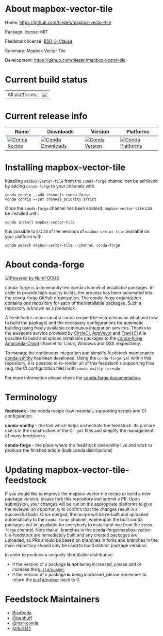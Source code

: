 About mapbox-vector-tile
========================

Home: https://github.com/tilezen/mapbox-vector-tile

Package license: MIT

Feedstock license: [BSD-3-Clause](https://github.com/conda-forge/mapbox-vector-tile-feedstock/blob/master/LICENSE.txt)

Summary: Mapbox Vector Tile

Development: https://github.com/tilezen/mapbox-vector-tile

Current build status
====================


<table><tr><td>All platforms:</td>
    <td>
      <a href="https://dev.azure.com/conda-forge/feedstock-builds/_build/latest?definitionId=7761&branchName=master">
        <img src="https://dev.azure.com/conda-forge/feedstock-builds/_apis/build/status/mapbox-vector-tile-feedstock?branchName=master">
      </a>
    </td>
  </tr>
</table>

Current release info
====================

| Name | Downloads | Version | Platforms |
| --- | --- | --- | --- |
| [![Conda Recipe](https://img.shields.io/badge/recipe-mapbox--vector--tile-green.svg)](https://anaconda.org/conda-forge/mapbox-vector-tile) | [![Conda Downloads](https://img.shields.io/conda/dn/conda-forge/mapbox-vector-tile.svg)](https://anaconda.org/conda-forge/mapbox-vector-tile) | [![Conda Version](https://img.shields.io/conda/vn/conda-forge/mapbox-vector-tile.svg)](https://anaconda.org/conda-forge/mapbox-vector-tile) | [![Conda Platforms](https://img.shields.io/conda/pn/conda-forge/mapbox-vector-tile.svg)](https://anaconda.org/conda-forge/mapbox-vector-tile) |

Installing mapbox-vector-tile
=============================

Installing `mapbox-vector-tile` from the `conda-forge` channel can be achieved by adding `conda-forge` to your channels with:

```
conda config --add channels conda-forge
conda config --set channel_priority strict
```

Once the `conda-forge` channel has been enabled, `mapbox-vector-tile` can be installed with:

```
conda install mapbox-vector-tile
```

It is possible to list all of the versions of `mapbox-vector-tile` available on your platform with:

```
conda search mapbox-vector-tile --channel conda-forge
```


About conda-forge
=================

[![Powered by NumFOCUS](https://img.shields.io/badge/powered%20by-NumFOCUS-orange.svg?style=flat&colorA=E1523D&colorB=007D8A)](http://numfocus.org)

conda-forge is a community-led conda channel of installable packages.
In order to provide high-quality builds, the process has been automated into the
conda-forge GitHub organization. The conda-forge organization contains one repository
for each of the installable packages. Such a repository is known as a *feedstock*.

A feedstock is made up of a conda recipe (the instructions on what and how to build
the package) and the necessary configurations for automatic building using freely
available continuous integration services. Thanks to the awesome service provided by
[CircleCI](https://circleci.com/), [AppVeyor](https://www.appveyor.com/)
and [TravisCI](https://travis-ci.com/) it is possible to build and upload installable
packages to the [conda-forge](https://anaconda.org/conda-forge)
[Anaconda-Cloud](https://anaconda.org/) channel for Linux, Windows and OSX respectively.

To manage the continuous integration and simplify feedstock maintenance
[conda-smithy](https://github.com/conda-forge/conda-smithy) has been developed.
Using the ``conda-forge.yml`` within this repository, it is possible to re-render all of
this feedstock's supporting files (e.g. the CI configuration files) with ``conda smithy rerender``.

For more information please check the [conda-forge documentation](https://conda-forge.org/docs/).

Terminology
===========

**feedstock** - the conda recipe (raw material), supporting scripts and CI configuration.

**conda-smithy** - the tool which helps orchestrate the feedstock.
                   Its primary use is in the construction of the CI ``.yml`` files
                   and simplify the management of *many* feedstocks.

**conda-forge** - the place where the feedstock and smithy live and work to
                  produce the finished article (built conda distributions)


Updating mapbox-vector-tile-feedstock
=====================================

If you would like to improve the mapbox-vector-tile recipe or build a new
package version, please fork this repository and submit a PR. Upon submission,
your changes will be run on the appropriate platforms to give the reviewer an
opportunity to confirm that the changes result in a successful build. Once
merged, the recipe will be re-built and uploaded automatically to the
`conda-forge` channel, whereupon the built conda packages will be available for
everybody to install and use from the `conda-forge` channel.
Note that all branches in the conda-forge/mapbox-vector-tile-feedstock are
immediately built and any created packages are uploaded, so PRs should be based
on branches in forks and branches in the main repository should only be used to
build distinct package versions.

In order to produce a uniquely identifiable distribution:
 * If the version of a package **is not** being increased, please add or increase
   the [``build/number``](https://docs.conda.io/projects/conda-build/en/latest/resources/define-metadata.html#build-number-and-string).
 * If the version of a package **is** being increased, please remember to return
   the [``build/number``](https://docs.conda.io/projects/conda-build/en/latest/resources/define-metadata.html#build-number-and-string)
   back to 0.

Feedstock Maintainers
=====================

* [@adbeda](https://github.com/adbeda/)
* [@benhuff](https://github.com/benhuff/)
* [@mxr-conda](https://github.com/mxr-conda/)
* [@rluria14](https://github.com/rluria14/)

